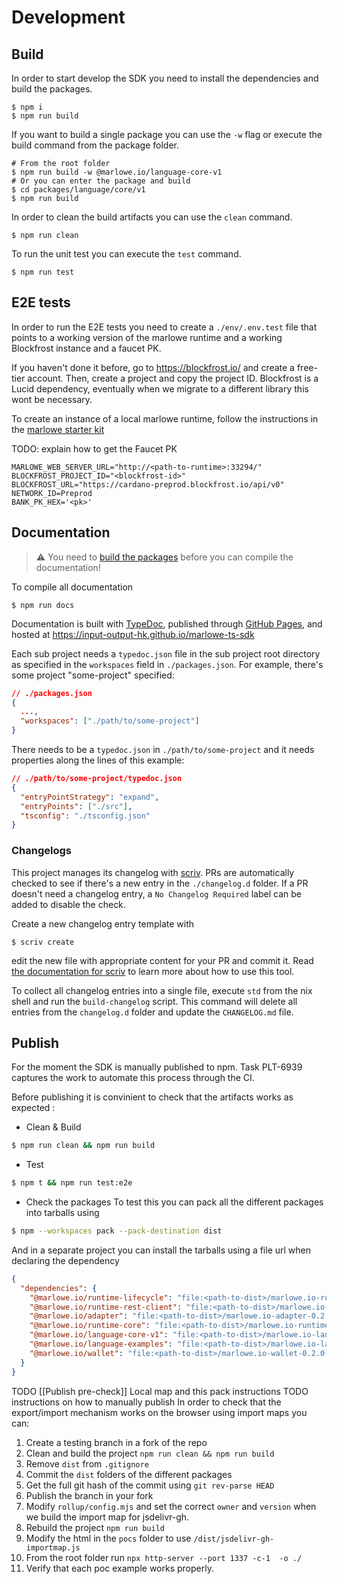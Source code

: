 # Development

## Build

In order to start develop the SDK you need to install the dependencies and build the packages.

```
$ npm i
$ npm run build
```

If you want to build a single package you can use the `-w` flag or execute the build command from the package folder.

```
# From the root folder
$ npm run build -w @marlowe.io/language-core-v1
# Or you can enter the package and build
$ cd packages/language/core/v1
$ npm run build
```

In order to clean the build artifacts you can use the `clean` command.

```
$ npm run clean
```

To run the unit test you can execute the `test` command.

```
$ npm run test
```

## E2E tests

In order to run the E2E tests you need to create a `./env/.env.test` file that points to a working version of the marlowe runtime and a working Blockfrost instance and a faucet PK.

If you haven't done it before, go to https://blockfrost.io/ and create a free-tier account. Then, create a project and copy the project ID. Blockfrost is a Lucid dependency, eventually when
we migrate to a different library this wont be necessary.

To create an instance of a local marlowe runtime, follow the instructions in the [marlowe starter kit](https://github.com/input-output-hk/marlowe-starter-kit/blob/main/docs/preliminaries.md)

TODO: explain how to get the Faucet PK

```
MARLOWE_WEB_SERVER_URL="http://<path-to-runtime>:33294/"
BLOCKFROST_PROJECT_ID="<blockfrost-id>"
BLOCKFROST_URL="https://cardano-preprod.blockfrost.io/api/v0"
NETWORK_ID=Preprod
BANK_PK_HEX='<pk>'
```

## Documentation

> ⚠ You need to [build the packages](#build) before you can compile the documentation!

To compile all documentation

```
$ npm run docs
```

Documentation is built with [TypeDoc](https://typedoc.org), published through [GitHub Pages](https://pages.github.com), and hosted at https://input-output-hk.github.io/marlowe-ts-sdk

Each sub project needs a `typedoc.json` file in the sub project root directory as specified in the `workspaces` field in `./packages.json`. For example, there's some project "some-project" specified:

```json
// ./packages.json
{
  ...,
  "workspaces": ["./path/to/some-project"]
}
```

There needs to be a `typedoc.json` in `./path/to/some-project` and it needs properties along the lines of this example:

```json
// ./path/to/some-project/typedoc.json
{
  "entryPointStrategy": "expand",
  "entryPoints": ["./src"],
  "tsconfig": "./tsconfig.json"
}
```

### Changelogs

This project manages its changelog with [scriv](https://github.com/nedbat/scriv). PRs are automatically checked to see if there's a new entry in the `./changelog.d` folder. If a PR doesn't need a changelog entry, a `No Changelog Required` label can be added to disable the check.

Create a new changelog entry template with

```
$ scriv create
```

edit the new file with appropriate content for your PR and commit it. Read [the documentation for scriv](https://scriv.readthedocs.io/en) to learn more about how to use this tool.

To collect all changelog entries into a single file, execute `std` from the nix shell and run the `build-changelog` script. This command will delete all entries from the `changelog.d` folder and update the `CHANGELOG.md` file.

## Publish

For the moment the SDK is manually published to npm. Task PLT-6939 captures the work to automate this process through the CI.

Before publishing it is convinient to check that the artifacts works as expected :

- Clean & Build

```bash
$ npm run clean && npm run build
```

- Test

```bash
$ npm t && npm run test:e2e
```

- Check the packages
  To test this you can pack all the different packages into tarballs using

```bash
$ npm --workspaces pack --pack-destination dist
```

And in a separate project you can install the tarballs using a file url when declaring the dependency

```json
{
  "dependencies": {
    "@marlowe.io/runtime-lifecycle": "file:<path-to-dist>/marlowe.io-runtime-lifecycle-0.2.0-alpha-17.tgz",
    "@marlowe.io/runtime-rest-client": "file:<path-to-dist>/marlowe.io-runtime-rest-client-0.2.0-alpha-17.tgz",
    "@marlowe.io/adapter": "file:<path-to-dist>/marlowe.io-adapter-0.2.0-alpha-17.tgz",
    "@marlowe.io/runtime-core": "file:<path-to-dist>/marlowe.io-runtime-core-0.2.0-alpha-17.tgz",
    "@marlowe.io/language-core-v1": "file:<path-to-dist>/marlowe.io-language-core-v1-0.2.0-alpha-17.tgz",
    "@marlowe.io/language-examples": "file:<path-to-dist>/marlowe.io-language-examples-0.2.0-alpha-17.tgz",
    "@marlowe.io/wallet": "file:<path-to-dist>/marlowe.io-wallet-0.2.0-alpha-17.tgz"
  }
}
```

TODO [[Publish pre-check]] Local map and this pack instructions
TODO instructions on how to manually publish
In order to check that the export/import mechanism works on the browser using import maps you can:

1. Create a testing branch in a fork of the repo
1. Clean and build the project `npm run clean && npm run build`
1. Remove `dist` from `.gitignore`
1. Commit the `dist` folders of the different packages
1. Get the full git hash of the commit using `git rev-parse HEAD`
1. Publish the branch in your fork
1. Modify `rollup/config.mjs` and set the correct `owner` and `version` when we build the import map for jsdelivr-gh.
1. Rebuild the project `npm run build`
1. Modify the html in the `pocs` folder to use `/dist/jsdelivr-gh-importmap.js`
1. From the root folder run `npx http-server --port 1337 -c-1  -o ./`
1. Verify that each poc example works properly.
